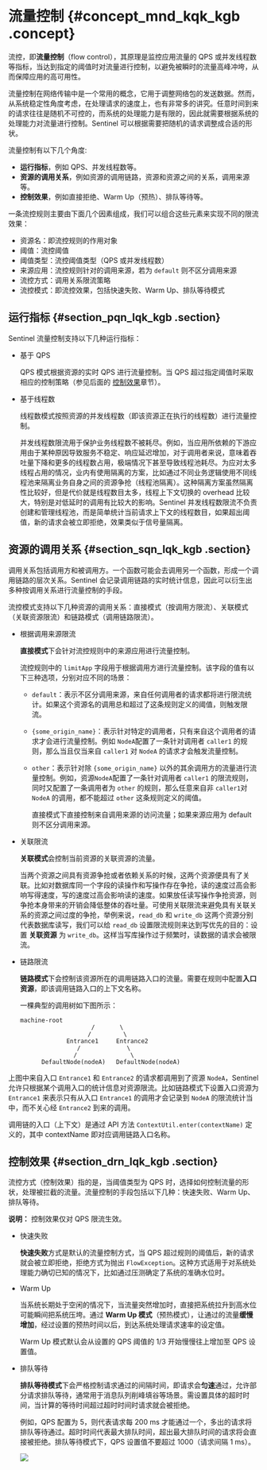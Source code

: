 # 流量控制 {#concept_mnd_kqk_kgb .concept}

流控，即**流量控制**（flow control），其原理是监控应用流量的 QPS 或并发线程数等指标，当达到指定的阈值时对流量进行控制，以避免被瞬时的流量高峰冲垮，从而保障应用的高可用性。

流量控制在网络传输中是一个常用的概念，它用于调整网络包的发送数据。然而，从系统稳定性角度考虑，在处理请求的速度上，也有非常多的讲究。任意时间到来的请求往往是随机不可控的，而系统的处理能力是有限的，因此就需要根据系统的处理能力对流量进行控制。Sentinel 可以根据需要把随机的请求调整成合适的形状。

流量控制有以下几个角度:

-   **运行指标**，例如 QPS、并发线程数等。
-   **资源的调用关系**，例如资源的调用链路，资源和资源之间的关系，调用来源等。
-   **控制效果**，例如直接拒绝、Warm Up（预热）、排队等待等。

一条流控规则主要由下面几个因素组成，我们可以组合这些元素来实现不同的限流效果：

-   资源名：即流控规则的作用对象
-   阈值：流控阈值
-   阈值类型：流控阈值类型（QPS 或并发线程数）
-   来源应用：流控规则针对的调用来源，若为 `default` 则不区分调用来源
-   流控方式：调用关系限流策略
-   流控模式：即流控效果，包括快速失败、Warm Up、排队等待模式

## 运行指标 {#section_pqn_lqk_kgb .section}

Sentinel 流量控制支持以下几种运行指标：

-   基于 QPS

    QPS 模式根据资源的实时 QPS 进行流量控制。当 QPS 超过指定阈值时采取相应的控制策略（参见后面的 [控制效果](#section_drn_lqk_kgb)章节）。

-   基于线程数

    线程数模式按照资源的并发线程数（即该资源正在执行的线程数）进行流量控制。

    并发线程数限流用于保护业务线程数不被耗尽。例如，当应用所依赖的下游应用由于某种原因导致服务不稳定、响应延迟增加，对于调用者来说，意味着吞吐量下降和更多的线程数占用，极端情况下甚至导致线程池耗尽。为应对太多线程占用的情况，业内有使用隔离的方案，比如通过不同业务逻辑使用不同线程池来隔离业务自身之间的资源争抢（线程池隔离）。这种隔离方案虽然隔离性比较好，但是代价就是线程数目太多，线程上下文切换的 overhead 比较大，特别是对低延时的调用有比较大的影响。Sentinel 并发线程数限流不负责创建和管理线程池，而是简单统计当前请求上下文的线程数目，如果超出阈值，新的请求会被立即拒绝，效果类似于信号量隔离。


## 资源的调用关系 {#section_sqn_lqk_kgb .section}

调用关系包括调用方和被调用方。一个函数可能会去调用另一个函数，形成一个调用链路的层次关系。Sentinel 会记录调用链路的实时统计信息，因此可以衍生出多种按调用关系进行流量控制的手段。

流控模式支持以下几种资源的调用关系：直接模式（按调用方限流）、关联模式（关联资源限流）和链路模式（调用链路限流）。

-   根据调用来源限流

    **直接模式**下会针对流控规则中的来源应用进行流量控制。

    流控规则中的 `limitApp` 字段用于根据调用方进行流量控制。该字段的值有以下三种选项，分别对应不同的场景：

    -   `default`：表示不区分调用来源，来自任何调用者的请求都将进行限流统计。如果这个资源名的调用总和超过了这条规则定义的阈值，则触发限流。
    -   `{some_origin_name}`：表示针对特定的调用者，只有来自这个调用者的请求才会进行流量控制。例如 `NodeA`配置了一条针对调用者 `caller1` 的规则，那么当且仅当来自 `caller1` 对 `NodeA` 的请求才会触发流量控制。
    -   `other`：表示针对除 `{some_origin_name}` 以外的其余调用方的流量进行流量控制。例如，资源`NodeA`配置了一条针对调用者 `caller1` 的限流规则，同时又配置了一条调用者为 `other` 的规则，那么任意来自非 `caller1`对 `NodeA` 的调用，都不能超过 `other` 这条规则定义的阈值。

        直接模式下直接控制来自调用来源的访问流量；如果来源应用为 default 则不区分调用来源。

-   关联限流

    **关联模式**会控制当前资源的关联资源的流量。

    当两个资源之间具有资源争抢或者依赖关系的时候，这两个资源便具有了关联。比如对数据库同一个字段的读操作和写操作存在争抢，读的速度过高会影响写得速度，写的速度过高会影响读的速度。如果放任读写操作争抢资源，则争抢本身带来的开销会降低整体的吞吐量。可使用关联限流来避免具有关联关系的资源之间过度的争抢，举例来说，`read_db` 和 `write_db` 这两个资源分别代表数据库读写，我们可以给 `read_db` 设置限流规则来达到写优先的目的：设置 **关联资源** 为 `write_db`。这样当写库操作过于频繁时，读数据的请求会被限流。

-   链路限流

    **链路模式**下会控制该资源所在的调用链路入口的流量。需要在规则中配置**入口资源**，即该调用链路入口的上下文名称。

    一棵典型的调用树如下图所示：

    ```
    machine-root
                        /       \
                       /         \
                 Entrance1     Entrance2
                    /             \
                   /               \
          DefaultNode(nodeA)   DefaultNode(nodeA)
    ```


上图中来自入口 `Entrance1` 和 `Entrance2` 的请求都调用到了资源 `NodeA`，Sentinel 允许只根据某个调用入口的统计信息对资源限流。比如链路模式下设置入口资源为 `Entrance1` 来表示只有从入口 `Entrance1` 的调用才会记录到 `NodeA` 的限流统计当中，而不关心经 `Entrance2` 到来的调用。

调用链的入口（上下文）是通过 API 方法 `ContextUtil.enter(contextName)` 定义的，其中 contextName 即对应调用链路入口名称。

## 控制效果 {#section_drn_lqk_kgb .section}

流控方式（控制效果）指的是，当阈值类型为 QPS 时，选择如何控制流量的形状，处理被拦截的流量。流量控制的手段包括以下几种：快速失败、Warm Up、排队等待。

**说明：** 控制效果仅对 QPS 限流生效。

-   快速失败

    **快速失败**方式是默认的流量控制方式，当 QPS 超过规则的阈值后，新的请求就会被立即拒绝，拒绝方式为抛出 `FlowException`。这种方式适用于对系统处理能力确切已知的情况下，比如通过压测确定了系统的准确水位时。

-   Warm Up

    当系统长期处于空闲的情况下，当流量突然增加时，直接把系统拉升到高水位可能瞬间把系统压垮。通过 **Warm Up 模式**（预热模式），让通过的流量**缓慢增加**，经过设置的预热时间以后，到达系统处理请求速率的设定值。

    Warm Up 模式默认会从设置的 QPS 阈值的 1/3 开始慢慢往上增加至 QPS 设置值。

-   排队等待

    **排队等待模式**下会严格控制请求通过的间隔时间，即请求会**匀速**通过，允许部分请求排队等待，通常用于消息队列削峰填谷等场景。需设置具体的超时时间，当计算的等待时间超过超时时间时请求就会被拒绝。

    例如，QPS 配置为 5，则代表请求每 200 ms 才能通过一个，多出的请求将排队等待通过。超时时间代表最大排队时间，超出最大排队时间的请求将会直接被拒绝。排队等待模式下，QPS 设置值不要超过 1000（请求间隔 1 ms）。

    ![](https://aliware-images.oss-cn-hangzhou.aliyuncs.com/ahas/dg_waiting.png) 


